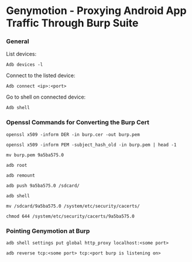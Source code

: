 # Genymotion - Proxying Android App Traffic Through Burp Suite

### **General**

List devices:&#x20;

```
Adb devices -l 
```

Connect to the listed device:

```
Adb connect <ip>:<port>
```

Go to shell on connected device:

```
Adb shell
```

### **Openssl Commands for Converting the Burp Cert**

```
openssl x509 -inform DER -in burp.cer -out burp.pem
```

```
openssl x509 -inform PEM -subject_hash_old -in burp.pem | head -1
```

```
mv burp.pem 9a5ba575.0
```

```
adb root
```

```
adb remount
```

```
adb push 9a5ba575.0 /sdcard/
```

```
adb shell
```

```
mv /sdcard/9a5ba575.0 /system/etc/security/cacerts/
```

```
chmod 644 /system/etc/security/cacerts/9a5ba575.0
```

### **Pointing Genymotion at Burp**

```
adb shell settings put global http_proxy localhost:<some port>
```

```
adb reverse tcp:<some port> tcp:<port burp is listening on>
```
